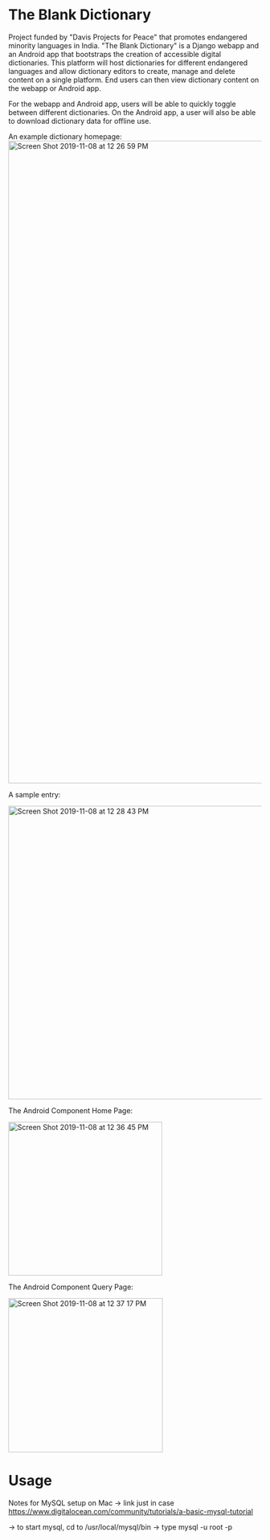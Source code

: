 # The Blank Dictionary
Project funded by "Davis Projects for Peace" that promotes endangered minority languages in India. "The Blank Dictionary" is a Django webapp and an Android app that bootstraps the creation of accessible digital dictionaries. This platform will host dictionaries for different endangered languages and allow dictionary editors to create, manage and delete content on a single platform. End users can then view dictionary content on the webapp or Android app.

For the webapp and Android app, users will be able to quickly toggle between different dictionaries. On the Android app, a user will also be able to download dictionary data for offline use. 

An example dictionary homepage:
<img width="1279" alt="Screen Shot 2019-11-08 at 12 26 59 PM" src="https://user-images.githubusercontent.com/21160570/68508377-19e88080-0223-11ea-9b69-b92ccf878ce8.png">




A sample entry:

<img width="584" alt="Screen Shot 2019-11-08 at 12 28 43 PM" src="https://user-images.githubusercontent.com/21160570/68508455-51efc380-0223-11ea-8b37-08aa47e52ed0.png">


The Android Component Home Page:

<img width="306" alt="Screen Shot 2019-11-08 at 12 36 45 PM" src="https://user-images.githubusercontent.com/21160570/68508916-8dd75880-0224-11ea-8331-5f2b0a952cee.png">

The Android Component Query Page:

<img width="307" alt="Screen Shot 2019-11-08 at 12 37 17 PM" src="https://user-images.githubusercontent.com/21160570/68508952-a34c8280-0224-11ea-9695-89d27caa5a26.png">






# Usage
Notes for MySQL setup on Mac
-> link just in case https://www.digitalocean.com/community/tutorials/a-basic-mysql-tutorial

-> to start mysql, cd to /usr/local/mysql/bin
-> type mysql -u root -p
